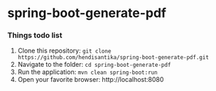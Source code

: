# spring-boot-generate-pdf

### Things todo list

1. Clone this repository: `git clone https://github.com/hendisantika/spring-boot-generate-pdf.git`
2. Navigate to the folder: `cd spring-boot-generate-pdf`
3. Run the application: `mvn clean spring-boot:run`
4. Open your favorite browser: http://localhost:8080
